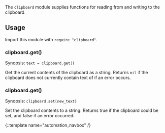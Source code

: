 The `clipboard` module supplies functions for reading from and writing to
the clipboard.

## Usage ##
Import this module with `require "clipboard"`.

### clipboard.get() ###
Synopsis: `text = clipboard.get()`

Get the current contents of the clipboard as a string. Returns `nil` if the
clipboard does not currently contain text of if an error occurs.

### clipboard.get() ###
Synopsis: `clipboard.set(new_text)`

Set the clipboard contents to a string. Returns true if the clipboard could
be set, and false if an error occurred.

{::template name="automation_navbox" /}
